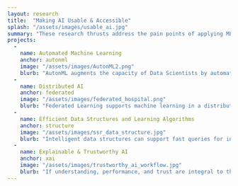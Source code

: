 ```yaml
---
layout: research
title:  "Making AI Usable & Accessible"
splash: "/assets/images/usable_ai.jpg"
summary: "These research thrusts address the pain points of applying ML in practice.  AI research that is informed by constant exposure to real-world, domain-specific constraints including resource limits, privacy considerations, and user trust & understanding." 
projects:
  - 
    name: Automated Machine Learning
    anchor: autonml
    image: "/assets/images/AutonML2.png"
    blurb: "AutonML augments the capacity of Data Scientists by automating searches for plausible modeling process designs. It can help address shortages of qualified personnel and boost productivity of current staff by automatically learning what is learnable from data. Increasingly, state-of-the-art AI systems require infrastructure which makes their application limited to organizations with vast amounts of resources.  Auton Lab works to make these data-hungry learning paradigms more efficient so that our models may be applied to contexts where abundance of data is not easily obtained, allowing those who would otherwise be left behind to unlock the promise of AI in their critical contexts.  Auton Lab also works to automate much for the process of cleaning data, discovering learnable parameters, training models, and tuning hyperparameters.  Such work reduces the need for experienced data scientists to be involved in the model development process, and gives more agency to people who want to use AI in effective ways."
  -
    name: Distributed AI
    anchor: federated
    image: "/assets/images/federated_hospital.png"
    blurb: "Federated Learning supports machine learning in a distributed manner, by learning on local data and updating global model parameters. Federated Learning is particulary applicable in cases where local datasets either have ownership and privacy considerations or the sheer amount of data is not supportive of centralized model learning. Distribution of compute resources to where the data resides also allows local models to learn idiosyncratic structure from each locality, complementing the structure that emerges in the global model."
  -
    name: Efficient Data Structures and Learning Algorithms
    anchor: structure
    image: "/assets/images/ssr_data_structure.jpg"
    blurb: "Intelligent data structures can support fast queries for information that may otherwise take a long time to compute, such as temporal scans and robustness guarantees. Reducing the resource cost of deep learning algorithms through efficient sampling and by replacing internal network structure with more light-weight alternatives, such as fuzzy decision trees. Adaptive resolution temporal scans to answer user queries. Disjunctive anomaly detection."
  -
    name: Explainable & Trustworthy AI
    anchor: xai
    image: "/assets/images/trustworthy_ai_workflow.jpg"
    blurb: "If understanding, performance, and trust are integral to the adoption of AI in new, mission-critical fields, a model's inability to rationalize its behavior is rate-limiting. If users cannot supervise AI systems, there is a non-trivial chance that AI will inflict otherwise easily preventable harm to humans. Auton Lab develops a variety of tools which are intended to give the developers of AI systems a better understanding of what their models actually learn.  In developing AI systems for subject matter experts (SMEs), it is important to demonstrate that AI learns a policy that resonates with human decision making in easy-to-adjudiate cases.  Proving that AI has learned 'common sense' patterns in data requires that our systems be both explainable and interrogable. Common sense properties of AI systems may include algorithmic fairness in applications that deal with human data. Auton Lab develops methods for determining whether a trained model exhibits unfair bias, which not only informs decision making at model deployment, but also in a streaming manner as deployed models make new predictions."
---
```


<!-- Notes

Documentation available at: [https://cmu-ta2.readthedocs.io/en/master/index.html](https://cmu-ta2.readthedocs.io/en/master/index.html)
-->


  
